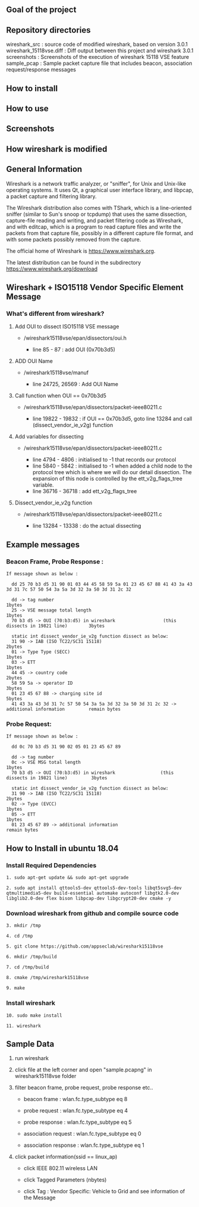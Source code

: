 Goal of the project
------------


Repository directories
------------
wireshark_src : source code of modified wireshark, based on version 3.0.1
wireshark_15118vse.diff : Diff output between this project and wireshark 3.0.1
screenshots : Screenshots of the execution of wireshark 15118 VSE feature
sample_pcap : Sample packet capture file that includes beacon, association request/response messages

How to install
------------

How to use
------------

Screenshots
------------

How wireshark is modified
------------



General Information
-------------------

Wireshark is a network traffic analyzer, or "sniffer", for Unix and
Unix-like operating systems.  It uses Qt, a graphical user interface
library, and libpcap, a packet capture and filtering library.

The Wireshark distribution also comes with TShark, which is a
line-oriented sniffer (similar to Sun's snoop or tcpdump) that uses the
same dissection, capture-file reading and writing, and packet filtering
code as Wireshark, and with editcap, which is a program to read capture
files and write the packets from that capture file, possibly in a
different capture file format, and with some packets possibly removed
from the capture.

The official home of Wireshark is https://www.wireshark.org.

The latest distribution can be found in the subdirectory https://www.wireshark.org/download

Wireshark + ISO15118 Vendor Specific Element Message
------------

### What's different from wireshark?

1. Add OUI to dissect ISO15118 VSE message

    * /wireshark15118vse/epan/dissectors/oui.h

      * line 85 - 87 : add OUI (0x70b3d5)

2. ADD OUI Name
	
    * /wireshark15118vse/manuf
	
      * line 24725, 26569 :  Add OUI Name

3. Call function when OUI == 0x70b3d5

    * /wireshark15118vse/epan/dissectors/packet-ieee80211.c

      * line 19822 - 19832 :  if OUI == 0x70b3d5, goto line 13284 and call (dissect_vendor_ie_v2g) function


4. Add variables for dissecting

    * /wireshark15118vse/epan/dissectors/packet-ieee80211.c

      * line 4794 - 4806 :  initialised to -1 that records our protocol
      * line 5840 - 5842 :  initialised to -1 when added a child node to the protocol tree which is where we will do our detail dissection.
                            The expansion of this node is controlled by the ett_v2g_flags_tree variable.
      * line 36716 - 36718 :  add ett_v2g_flags_tree

5. Dissect_vendor_ie_v2g function

    * /wireshark15118vse/epan/dissectors/packet-ieee80211.c

      * line 13284 - 13338 :  do the actual dissecting

Example messages
------------

### Beacon Frame, Probe Response :

~~~
If message shown as below :

  dd 25 70 b3 d5 31 90 01 03 44 45 58 59 5a 01 23 45 67 88 41 43 3a 43 3d 31 7c 57 50 54 3a 5a 3d 32 3a 50 3d 31 2c 32

  dd -> tag number                                                                              1bytes
  25 -> VSE message total length                                                                1bytes
  70 b3 d5 -> OUI (70:b3:d5) in wireshark                  (this dissects in 19821 line)        3bytes

  static int dissect_vendor_ie_v2g function dissect as below:
  31 90 -> IAB (ISO TC22/SC31 15118)                                                            2bytes
  01 -> Type Type (SECC)                                                                        1bytes
  03 -> ETT                                                                                     1bytes
  44 45 -> country code                                                                         2bytes
  58 59 5a -> operator ID                                                                       3bytes
  01 23 45 67 88 -> charging site id                                                            5bytes
  41 43 3a 43 3d 31 7c 57 50 54 3a 5a 3d 32 3a 50 3d 31 2c 32 -> additional information         remain bytes
~~~

### Probe Request:

~~~
If message shown as below :

  dd 0c 70 b3 d5 31 90 02 05 01 23 45 67 89

  dd -> tag number
  0c -> VSE MSG total length                                                                    1bytes
  70 b3 d5 -> OUI (70:b3:d5) in wireshark                 (this dissects in 19821 line)         3bytes

  static int dissect_vendor_ie_v2g function dissect as below:
  31 90 -> IAB (ISO TC22/SC31 15118)                                                            2bytes
  02 -> Type (EVCC)                                                                             1bytes
  05 -> ETT                                                                                     1bytes
  01 23 45 67 89 -> additional information                                                      remain bytes
~~~

How to Install in ubuntu 18.04
------------

### Install Required Dependencies

~~~
1. sudo apt-get update && sudo apt-get upgrade

2. sudo apt install qttools5-dev qttools5-dev-tools libqt5svg5-dev qtmultimedia5-dev build-essential automake autoconf libgtk2.0-dev libglib2.0-dev flex bison libpcap-dev libgcrypt20-dev cmake -y
~~~

### Download wireshark from github and compile source code

~~~
3. mkdir /tmp

4. cd /tmp

5. git clone https://github.com/appseclab/wireshark15118vse

6. mkdir /tmp/build

7. cd /tmp/build

8. cmake /tmp/wireshark15118vse

9. make
~~~

### Install wireshark

~~~
10. sudo make install

11. wireshark
~~~

Sample Data
------------

1. run wireshark

2. click file at the left corner and open "sample.pcapng" in wireshark15118vse folder

3. filter beacon frame, probe request, probe response etc..

	* beacon frame : wlan.fc.type_subtype eq 8

	* probe request : wlan.fc.type_subtype eq 4

	* probe response : wlan.fc.type_subtype eq 5

	* association request : wlan.fc.type_subtype eq 0

	* association response : wlan.fc.type_subtype eq 1

4. click packet information(ssid == linux_ap)

	* click IEEE 802.11 wireless LAN

	* click Tagged Parameters (nbytes)

	* click Tag : Vendor Specific: Vehicle to Grid and see information of the Message


